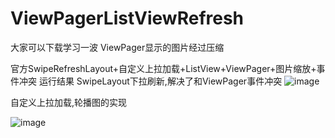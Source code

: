 # ViewPagerListViewRefresh

大家可以下载学习一波
ViewPager显示的图片经过压缩

官方SwipeRefreshLayout+自定义上拉加载+ListView+ViewPager+图片缩放+事件冲突
运行结果
SwipeLayout下拉刷新,解决了和ViewPager事件冲突
![image](https://github.com/GM520/ViewPagerListViewRefresh/blob/master/imgs/Screenshot.png)

自定义上拉加载,轮播图的实现

![image](https://github.com/GM520/ViewPagerListViewRefresh/blob/master/imgs/Screenshot2.png)

